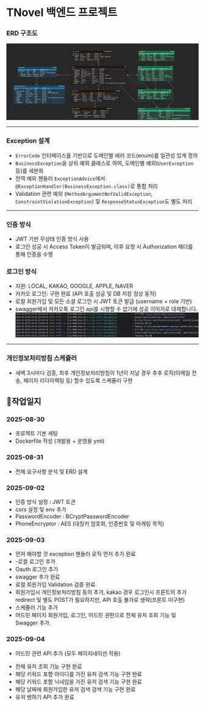 # TNovel 백엔드 프로젝트

### ERD 구조도

![ERD 다이어그램](./docs/tnovel-erd.png)

---

### Exception 설계

- `ErrorCode` 인터페이스를 기반으로 도메인별 에러 코드(enum)를 일관성 있게 정의
- `BusinessException`을 상위 예외 클래스로 하여, 도메인별 예외(`UserException` 등)를 세분화
- 전역 예외 핸들러 `ExceptionAdvice`에서 `@ExceptionHandler(BusinessException.class)`로 통합 처리
- Validation 관련 예외 (`MethodArgumentNotValidException`, `ConstraintViolationException`) 및 `ResponseStatusException`도 별도
  처리

---

### 인증 방식

- JWT 기반 무상태 인증 방식 사용
- 로그인 성공 시 Access Token이 발급되며, 이후 요청 시 Authorization 헤더를 통해 인증을 수행

### 로그인 방식

- 지원: LOCAL, KAKAO, GOOGLE, APPLE, NAVER
- 카카오 로그인: 구현 완료 (API 호출 성공 및 DB 저장 정상 동작)
- 로컬 회원가입 및 모든 소셜 로그인 시 JWT 토큰 발급 (username + role 기반)
- swagger에서 카카오톡 로그인 api를 시행할 수 없기에 성공 이미지로 대체합니다.
  ![로그인 성공 API](./docs/kakao-login.png)

---

### 개인정보처리방침 스케쥴러

- 새벽 3시마다 검증, 최후 개인정보처리방침이 1년이 지날 경우 추후 로직(이메일 전송, 페이지 리다이렉팅 등) 할수 있도록 스케쥴러 구현

## 📖작업일지

### 2025-08-30

- 프로젝트 기본 세팅
- Dockerfile 작성 (개발용 + 운영용 yml)

### 2025-08-31

- 전체 요구사항 분석 및 ERD 설계

### 2025-09-02

- 인증 방식 설정 : JWT 토큰
- cors 설정 및 env 추가
- PasswordEncoder : BCryptPasswordEncoder
- PhoneEncryptor : AES (대칭키 암호화, 인증번호 및 마캐팅 목적)

### 2025-09-03

- 먼저 해야할 것 exception 핸들러 로직 먼저 추가 완료
- -로컬 로그인 추가
- Oauth 로그인 추가
- swagger 추가 완료
- 로컬 회원가입 Validation 검증 완료
- 회원가입시 개인정보처리방침 동의 추가, kakao 경우 로그인시 프론트의 추가 redirect 및 별도 POST가 필요하지만, API 호출 불가로 생략(프론트 미구현)
- 스케쥴러 기능 추가
- 어드민 페이지 회원가입, 로그인, 어드민 권한으로 전체 유저 조회 기능 및 Swagger 추가.

### 2025-09-04

- 어드민 관련 API 추가 (모두 페이지네이션 적용)

+ 전체 유저 조회 기능 구현 완료
+ 해당 키워드 포함 아이디를 가진 유저 검색 기능 구현 완료
+ 해당 키워드 포함 닉네임을 가진 유저 검색 기능 구현 완료
+ 해당 날짜에 회원가입한 유저 검색 검색 기능 구현 완료
+ 유저 벤하기 API 추가 완료
